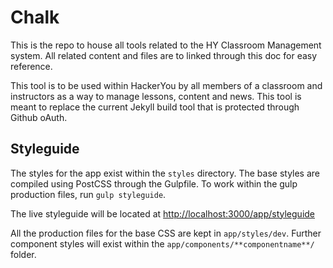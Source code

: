 # Chalk

This is the repo to house all tools related to the HY Classroom Management system. All related content and files are to linked through this doc for easy reference.

This tool is to be used within HackerYou by all members of a classroom and instructors as a way to manage lessons, content and news. This tool is meant to replace the current Jekyll build tool that is protected through Github oAuth.

## Styleguide

The styles for the app exist within the `styles` directory. The base styles are compiled using PostCSS through the Gulpfile. To work within the gulp production files, run `gulp styleguide`.

The live styleguide will be located at [http://localhost:3000/app/styleguide](http://localhost:3000/app/styleguide)

All the production files for the base CSS are kept in `app/styles/dev`. Further component styles will exist within the `app/components/**componentname**/` folder.







